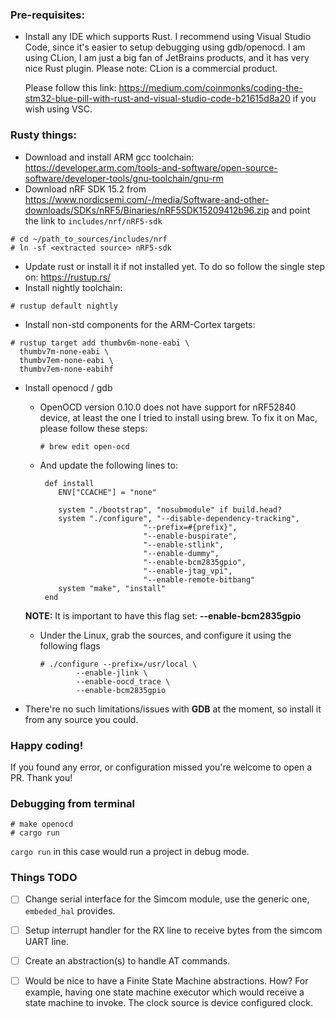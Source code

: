 ### Pre-requisites:
 * Install any IDE which supports Rust. I recommend using Visual Studio Code,
   since it's easier to setup debugging using gdb/openocd. I am using CLion,
   I am just a big fan of JetBrains products, and it has very nice Rust plugin.
   Please note: CLion is a commercial product.

   Please follow this link: https://medium.com/coinmonks/coding-the-stm32-blue-pill-with-rust-and-visual-studio-code-b21615d8a20 if you wish using VSC.

### Rusty things:
   * Download and install ARM gcc toolchain: https://developer.arm.com/tools-and-software/open-source-software/developer-tools/gnu-toolchain/gnu-rm
   * Download nRF SDK 15.2 from https://www.nordicsemi.com/-/media/Software-and-other-downloads/SDKs/nRF5/Binaries/nRF5SDK15209412b96.zip
   and point the link to `includes/nrf/nRF5-sdk`
   ```
   # cd ~/path_to_sources/includes/nrf
   # ln -sf <extracted source> nRF5-sdk
   ```
   * Update rust or install it if not installed yet. To do so follow the single step on: https://rustup.rs/    
   * Install nightly toolchain:
   ```
   # rustup default nightly
   ```
   * Install non-std components for the ARM-Cortex targets:
   ```
   # rustup target add thumbv6m-none-eabi \
     thumbv7m-none-eabi \
     thumbv7em-none-eabi \
     thumbv7em-none-eabihf
   ```    
   * Install openocd / gdb

        - OpenOCD version 0.10.0 does not have support for nRF52840 device, at least the one I tried to install using brew.
          To fix it on Mac, please follow these steps:
            ```
            # brew edit open-ocd
            ```

        - And update the following lines to:
            ```
             def install
                ENV["CCACHE"] = "none"
            
                system "./bootstrap", "nosubmodule" if build.head?
                system "./configure", "--disable-dependency-tracking",
                                   "--prefix=#{prefix}",
                                   "--enable-buspirate",
                                   "--enable-stlink",
                                   "--enable-dummy",
                                   "--enable-bcm2835gpio",
                                   "--enable-jtag_vpi",
                                   "--enable-remote-bitbang"
                system "make", "install"
             end
            ```
        **NOTE:** It is important to have this flag set: **--enable-bcm2835gpio**
    
        - Under the Linux, grab the sources, and configure it using the following flags
            ```
            # ./configure --prefix=/usr/local \
                    --enable-jlink \
                    --enable-oocd_trace \
                    --enable-bcm2835gpio
            ```    
   * There're no such limitations/issues with **GDB** at the moment, so install it from any source you could.

### Happy coding!

If you found any error, or configuration missed you're welcome to open a PR. Thank you!

### Debugging from terminal

```
# make openocd
# cargo run
```

`cargo run` in this case would run a project in debug mode.

### Things TODO

- [ ] Change serial interface for the Simcom module, use the generic one, `embeded_hal` provides.
- [ ] Setup interrupt handler for the RX line to receive bytes from the simcom UART line.
- [ ] Create an abstraction(s) to handle AT commands.
- [ ] Would be nice to have a Finite State Machine abstractions.
      How? For example, having one state machine executor which would receive
      a state machine to invoke. The clock source is device configured clock.

